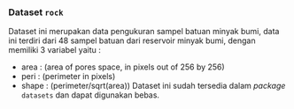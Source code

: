 ### Dataset `rock`

Dataset ini merupakan data pengukuran sampel batuan minyak bumi, data ini terdiri dari 48 sampel batuan dari reservoir minyak bumi, dengan memiliki 3 variabel yaitu :
- area : (area of pores space, in pixels out of 256 by 256)
- peri : (perimeter in pixels)
- shape : (perimeter/sqrt(area))
Dataset ini sudah tersedia dalam  _package_ `datasets` dan dapat digunakan bebas.